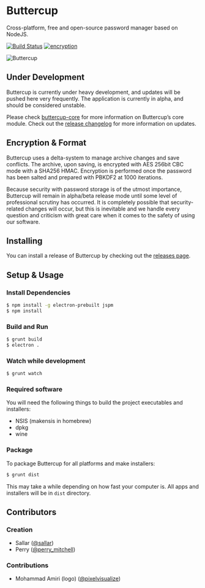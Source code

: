# Buttercup
Cross-platform, free and open-source password manager based on NodeJS.

[![Build Status](https://travis-ci.org/buttercup-pw/buttercup.svg?branch=master)](https://travis-ci.org/buttercup-pw/buttercup) [![encryption](https://img.shields.io/badge/Encryption-AES%20256%20CBC-red.svg)](https://tools.ietf.org/html/rfc3602)

![Buttercup](http://perrymitchell.net/article/buttercup-first-release-0-1-0-alpha/buttercup-screen-2.png)

## Under Development
Buttercup is currently under heavy development, and updates will be pushed here very frequently.
The application is currently in alpha, and should be considered unstable.

Please check [buttercup-core](https://github.com/perry-mitchell/buttercup-core) for more information on Buttercup’s core module. Check out the [release changelog](CHANGELOG.md) for more information on updates.

## Encryption & Format
Buttercup uses a delta-system to manage archive changes and save conflicts. The archive, upon saving, is encrypted with AES 256bit CBC mode with a SHA256 HMAC. Encryption is performed once the password has been salted and prepared with PBKDF2 at 1000 iterations.

Because security with password storage is of the utmost importance, Buttercup will remain in alpha/beta release mode until some level of professional scrutiny has occurred. It is completely possible that security-related changes will occur, but this is inevitable and we handle every question and criticism with great care when it comes to the safety of using our software.

## Installing
You can install a release of Buttercup by checking out the [releases page](https://github.com/buttercup-pw/buttercup/releases).

## Setup & Usage
### Install Dependencies
``` bash
$ npm install -g electron-prebuilt jspm
$ npm install
```

### Build and Run
``` bash
$ grunt build
$ electron .
```

### Watch while development
```bash
$ grunt watch
```

### Required software
You will need the following things to build the project executables and installers:
 * NSIS (makensis in homebrew)
 * dpkg
 * wine

### Package
To package Buttercup for all platforms and make installers:
```bash
$ grunt dist
```
This may take a while depending on how fast your computer is. All apps and installers will be in `dist` directory.

## Contributors
### Creation
 * Sallar ([@sallar](https://twitter.com/sallar))
 * Perry ([@perry_mitchell](https://twitter.com/perry_mitchell))

### Contributions
 * Mohammad Amiri (logo) ([@pixelvisualize](https://twitter.com/pixelvisualize))
